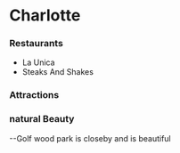 # Charlotte

### Restaurants
- La Unica
- Steaks And Shakes

### Attractions

### natural Beauty
--Golf wood park is closeby and is beautiful
